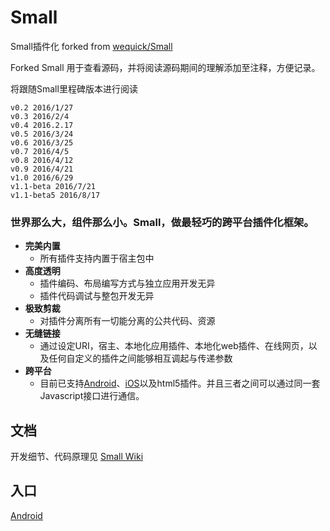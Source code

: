 # Small

Small插件化 forked from [wequick/Small](https://github.com/wequick/Small)  

Forked Small 用于查看源码，并将阅读源码期间的理解添加至注释，方便记录。  

将跟随Small里程碑版本进行阅读  

	v0.2 2016/1/27  
	v0.3 2016/2/4  
	v0.4 2016.2.17  
	v0.5 2016/3/24  
	v0.6 2016/3/25  
	v0.7 2016/4/5  
	v0.8 2016/4/12  
	v0.9 2016/4/21  
	v1.0 2016/6/29  
	v1.1-beta 2016/7/21  
	v1.1-beta5 2016/8/17  


### 世界那么大，组件那么小。Small，做最轻巧的跨平台插件化框架。 ###

* **完美内置**
  - 所有插件支持内置于宿主包中
* **高度透明**
  - 插件编码、布局编写方式与独立应用开发无异
  - 插件代码调试与整包开发无异
* **极致剪裁**
  - 对插件分离所有一切能分离的公共代码、资源
* **无缝链接**
  - 通过设定URI，宿主、本地化应用插件、本地化web插件、在线网页，以及任何自定义的插件之间能够相互调起与传递参数
* **跨平台**
  - 目前已支持[Android](Android)、[iOS](iOS)以及html5插件。并且三者之间可以通过同一套Javascript接口进行通信。

## 文档
开发细节、代码原理见 [Small Wiki](https://github.com/wequick/Small/wiki)

## 入口
[Android](https://github.com/wequick/Small/tree/master/Android)

